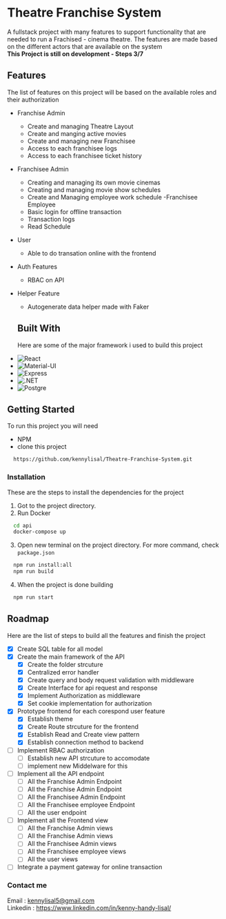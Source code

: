 # Theatre Franchise System
A fullstack project with many features to support functionality that are needed to run a Frachised - cinema theatre.
The features are made based on the different actors that are available on the system<br>
**This Project is still on development - Steps 3/7**
## Features
The list of features on this project will be based on the available roles and their authorization

- Franchise Admin
  - Create and managing Theatre Layout
  - Create and manging active movies
  - Create and managing new Franchisee
  - Access to each franchisee logs
  - Access to each franchisee ticket history
- Franchisee Admin
  - Creating and managing its own movie cinemas
  - Creating and managing movie show schedules
  - Create and Managing employee work schedule
-Franchisee Employee
  - Basic login for offline transaction
  - Transaction logs
  - Read Schedule
- User
  - Able to do transation online with the frontend
 
- Auth Features
  - RBAC on API
- Helper Feature
  - Autogenerate data helper made with Faker
 
  ## Built With
  Here are some of the major framework i used to build this project
* ![React](https://img.shields.io/badge/React-%2320232a.svg?logo=react&logoColor=%2361DAFB)
* ![Material-UI](https://img.shields.io/badge/Material%20UI-007FFF?style=for-the-badge&logo=mui&logoColor=white)
* ![Express](https://img.shields.io/badge/Express.js-000000?logo=express&logoColor=fff&style=flat)
* ![.NET](https://img.shields.io/badge/Vite-646CFF?style=for-the-badge&logo=Vite&logoColor=white)
* ![Postgre](https://img.shields.io/badge/postgresql-4169e1?style=for-the-badge&logo=postgresql&logoColor=white)

## Getting Started
To run this project you will need 
* NPM
* clone this project 
```bash
  https://github.com/kennylisal/Theatre-Franchise-System.git
```

### Installation
These are the steps to install the dependencies for the project
1. Got to the project directory.
2. Run Docker
```bash
  cd api
  docker-compose up
```
3. Open new terminal on the project directory. For more command, check `package.json`
```bash
  npm run install:all
  npm run build
```
4. When the project is done building
```bash
  npm run start
```

## Roadmap
Here are the list of steps to build all the features and finish the project
- [x] Create SQL table for all model
- [X] Create the main framework of the API
    - [X] Create the folder strcuture
    - [X] Centralized error handler
    - [X] Create query and body request validation with middleware
    - [X] Create Interface for api request and response
    - [X] Implement Authorization as middleware
    - [X] Set cookie implementation for authorization 
- [x] Prototype frontend for each corespond user feature
    - [X] Establish theme
    - [X] Create Route strcuture for the frontend
    - [X] Establish Read and Create view pattern
    - [X] Establish connection method to backend
- [ ] Implement RBAC authorization
    - [ ] Establish new API strcuture to accomodate
    - [ ] implement new Middelware for this
- [ ] Implement all the API endpoint
    - [ ] All the Franchise Admin Endpoint
    - [ ] All the Franchise Admin Endpoint
    - [ ] All the Franchisee Admin Endpoint
    - [ ] All the Franchisee employee Endpoint
    - [ ] All the user endpoint
- [ ] Implement all the Frontend view
    - [ ] All the Franchise Admin views
    - [ ] All the Franchise Admin views
    - [ ] All the Franchisee Admin views
    - [ ] All the Franchisee employee views
    - [ ] All the user views
- [ ] Integrate a payment gateway for online transaction
### Contact me
Email : kennylisal5@gmail.com <br>
Linkedin : https://www.linkedin.com/in/kenny-handy-lisal/
